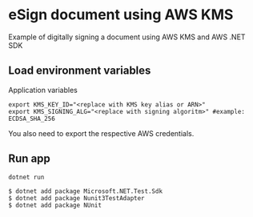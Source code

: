 # eSign document using AWS KMS

Example of digitally signing a document using AWS KMS and AWS .NET SDK

## Load environment variables

Application variables

```shell
export KMS_KEY_ID="<replace with KMS key alias or ARN>"
export KMS_SIGNING_ALG="<replace with signing algoritm>" #example: ECDSA_SHA_256
```

You also need to export the respective AWS credentials.

## Run app

```
dotnet run
```

```
$ dotnet add package Microsoft.NET.Test.Sdk
$ dotnet add package Nunit3TestAdapter
$ dotnet add package NUnit
```
